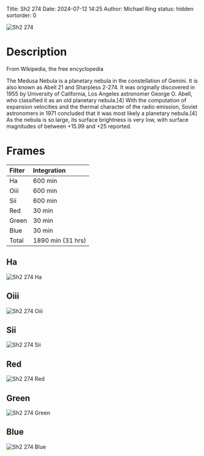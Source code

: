 Title: Sh2 274
Date: 2024-07-12 14:25
Author: Michael Ring
status: hidden
sortorder: 0

![Sh2 274](/images/sh2274.jpg)

# Description
From Wikipedia, the free encyclopedia

The Medusa Nebula is a planetary nebula in the constellation of Gemini. It is also known as Abell 21 and Sharpless 2-274. It was originally discovered in 1955 by University of California, Los Angeles astronomer George O. Abell, who classified it as an old planetary nebula.[4] With the computation of expansion velocities and the thermal character of the radio emission, Soviet astronomers in 1971 concluded that it was most likely a planetary nebula.[4] As the nebula is so large, its surface brightness is very low, with surface magnitudes of between +15.99 and +25 reported.

# Frames
| Filter | Integration |
| :--- | :--- |
| Ha | 600 min |
| Oiii | 600 min |
| Sii | 600 min |
| Red | 30 min |
| Green | 30 min |
| Blue | 30 min |
| Total | 1890 min (31 hrs) |

## Ha
![Sh2 274 Ha](/images/sh2274h.jpg)
## Oiii
![Sh2 274 Oiii](/images/sh2274o.jpg)
## Sii
![Sh2 274 Sii](/images/sh2274s.jpg)
## Red
![Sh2 274 Red](/images/sh2274r.jpg)
## Green
![Sh2 274 Green](/images/sh2274g.jpg)
## Blue
![Sh2 274 Blue](/images/sh2274b.jpg)

